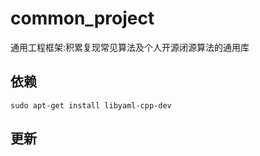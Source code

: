 # common_project
通用工程框架:积累复现常见算法及个人开源闭源算法的通用库

## 依赖 
```
sudo apt-get install libyaml-cpp-dev
```
 



## 更新

